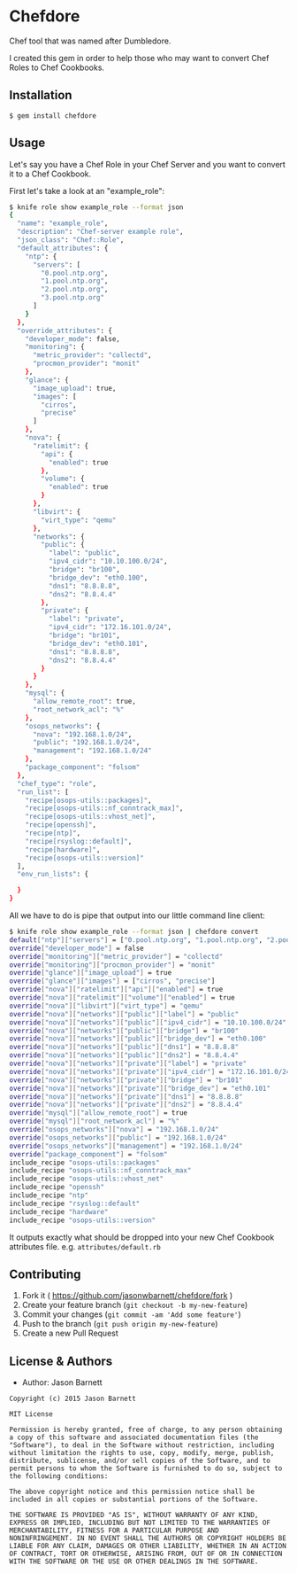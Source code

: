 # Chefdore

Chef tool that was named after Dumbledore.

I created this gem in order to help those who may want to convert Chef Roles to Chef Cookbooks.

## Installation

    $ gem install chefdore

## Usage

Let's say you have a Chef Role in your Chef Server and you want to convert it to a Chef Cookbook.

First let's take a look at an "example_role":

```bash
$ knife role show example_role --format json
{
  "name": "example_role",
  "description": "Chef-server example role",
  "json_class": "Chef::Role",
  "default_attributes": {
    "ntp": {
      "servers": [
        "0.pool.ntp.org",
        "1.pool.ntp.org",
        "2.pool.ntp.org",
        "3.pool.ntp.org"
      ]
    }
  },
  "override_attributes": {
    "developer_mode": false,
    "monitoring": {
      "metric_provider": "collectd",
      "procmon_provider": "monit"
    },
    "glance": {
      "image_upload": true,
      "images": [
        "cirros",
        "precise"
      ]
    },
    "nova": {
      "ratelimit": {
        "api": {
          "enabled": true
        },
        "volume": {
          "enabled": true
        }
      },
      "libvirt": {
        "virt_type": "qemu"
      },
      "networks": {
        "public": {
          "label": "public",
          "ipv4_cidr": "10.10.100.0/24",
          "bridge": "br100",
          "bridge_dev": "eth0.100",
          "dns1": "8.8.8.8",
          "dns2": "8.8.4.4"
        },
        "private": {
          "label": "private",
          "ipv4_cidr": "172.16.101.0/24",
          "bridge": "br101",
          "bridge_dev": "eth0.101",
          "dns1": "8.8.8.8",
          "dns2": "8.8.4.4"
        }
      }
    },
    "mysql": {
      "allow_remote_root": true,
      "root_network_acl": "%"
    },
    "osops_networks": {
      "nova": "192.168.1.0/24",
      "public": "192.168.1.0/24",
      "management": "192.168.1.0/24"
    },
    "package_component": "folsom"
  },
  "chef_type": "role",
  "run_list": [
    "recipe[osops-utils::packages]",
    "recipe[osops-utils::nf_conntrack_max]",
    "recipe[osops-utils::vhost_net]",
    "recipe[openssh]",
    "recipe[ntp]",
    "recipe[rsyslog::default]",
    "recipe[hardware]",
    "recipe[osops-utils::version]"
  ],
  "env_run_lists": {

  }
}
```

All we have to do is pipe that output into our little command line client:

```bash
$ knife role show example_role --format json | chefdore convert
default["ntp"]["servers"] = ["0.pool.ntp.org", "1.pool.ntp.org", "2.pool.ntp.org", "3.pool.ntp.org"]
override["developer_mode"] = false
override["monitoring"]["metric_provider"] = "collectd"
override["monitoring"]["procmon_provider"] = "monit"
override["glance"]["image_upload"] = true
override["glance"]["images"] = ["cirros", "precise"]
override["nova"]["ratelimit"]["api"]["enabled"] = true
override["nova"]["ratelimit"]["volume"]["enabled"] = true
override["nova"]["libvirt"]["virt_type"] = "qemu"
override["nova"]["networks"]["public"]["label"] = "public"
override["nova"]["networks"]["public"]["ipv4_cidr"] = "10.10.100.0/24"
override["nova"]["networks"]["public"]["bridge"] = "br100"
override["nova"]["networks"]["public"]["bridge_dev"] = "eth0.100"
override["nova"]["networks"]["public"]["dns1"] = "8.8.8.8"
override["nova"]["networks"]["public"]["dns2"] = "8.8.4.4"
override["nova"]["networks"]["private"]["label"] = "private"
override["nova"]["networks"]["private"]["ipv4_cidr"] = "172.16.101.0/24"
override["nova"]["networks"]["private"]["bridge"] = "br101"
override["nova"]["networks"]["private"]["bridge_dev"] = "eth0.101"
override["nova"]["networks"]["private"]["dns1"] = "8.8.8.8"
override["nova"]["networks"]["private"]["dns2"] = "8.8.4.4"
override["mysql"]["allow_remote_root"] = true
override["mysql"]["root_network_acl"] = "%"
override["osops_networks"]["nova"] = "192.168.1.0/24"
override["osops_networks"]["public"] = "192.168.1.0/24"
override["osops_networks"]["management"] = "192.168.1.0/24"
override["package_component"] = "folsom"
include_recipe "osops-utils::packages"
include_recipe "osops-utils::nf_conntrack_max"
include_recipe "osops-utils::vhost_net"
include_recipe "openssh"
include_recipe "ntp"
include_recipe "rsyslog::default"
include_recipe "hardware"
include_recipe "osops-utils::version"
```

It outputs exactly what should be dropped into your new Chef Cookbook attributes file.
e.g. `attributes/default.rb`

## Contributing

1. Fork it ( https://github.com/jasonwbarnett/chefdore/fork )
2. Create your feature branch (`git checkout -b my-new-feature`)
3. Commit your changes (`git commit -am 'Add some feature'`)
4. Push to the branch (`git push origin my-new-feature`)
5. Create a new Pull Request

## License & Authors
- Author: Jason Barnett

```
Copyright (c) 2015 Jason Barnett

MIT License

Permission is hereby granted, free of charge, to any person obtaining
a copy of this software and associated documentation files (the
"Software"), to deal in the Software without restriction, including
without limitation the rights to use, copy, modify, merge, publish,
distribute, sublicense, and/or sell copies of the Software, and to
permit persons to whom the Software is furnished to do so, subject to
the following conditions:

The above copyright notice and this permission notice shall be
included in all copies or substantial portions of the Software.

THE SOFTWARE IS PROVIDED "AS IS", WITHOUT WARRANTY OF ANY KIND,
EXPRESS OR IMPLIED, INCLUDING BUT NOT LIMITED TO THE WARRANTIES OF
MERCHANTABILITY, FITNESS FOR A PARTICULAR PURPOSE AND
NONINFRINGEMENT. IN NO EVENT SHALL THE AUTHORS OR COPYRIGHT HOLDERS BE
LIABLE FOR ANY CLAIM, DAMAGES OR OTHER LIABILITY, WHETHER IN AN ACTION
OF CONTRACT, TORT OR OTHERWISE, ARISING FROM, OUT OF OR IN CONNECTION
WITH THE SOFTWARE OR THE USE OR OTHER DEALINGS IN THE SOFTWARE.
```
